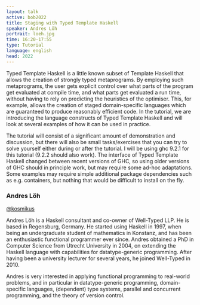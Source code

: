 ```yaml
---
layout: talk
active: bob2022
title: Staging with Typed Template Haskell
speaker: Andres Löh
portrait: loeh.jpg
time: 16:20-17:55
type: Tutorial
language: english
head: 2022
---
```


Typed Template Haskell is a little known subset of Template Haskell
that allows the creation of strongly typed metaprograms. By employing
such metaprograms, the user gets explicit control over what parts of
the program get evaluated at compile time, and what parts get
evaluated a run time, without having to rely on predicting the
heuristics of the optimiser. This, for example, allows the creation of
staged domain-specific languages which are guaranteed to produce
reasonably efficient code. In the tutorial, we are introducing the
language constructs of Typed Template Haskell and will look at several
examples of how it can be used in practice.

The tutorial will consist of a significant amount of demonstration and
discussion, but there will also be small tasks/exercises that you can
try to solve yourself either during or after the tutorial. I will be
using ghc 9.2.1 for this tutorial (9.2.2 should also work). The
interface of Typed Template Haskell changed between recent versions of
GHC, so using older versions of GHC should in principle work, but may
require some ad-hoc adaptations. Some examples may require simple
additional package dependencies such as e.g. containers, but nothing
that would be difficult to install on the fly.

### Andres Löh

[@kosmikus](https://twitter.com/kosmikus)

Andres Löh is a Haskell consultant and co-owner of Well-Typed LLP. He
is based in Regensburg, Germany. He started using Haskell in 1997,
when being an undergraduate student of mathematics in Konstanz, and
has been an enthusiastic functional programmer ever since. Andres
obtained a PhD in Computer Science from Utrecht University in 2004, on
extending the Haskell language with capabilities for datatype-generic
programming. After having been a university lecturer for several
years, he joined Well-Typed in 2010.

Andres is very interested in applying functional programming to
real-world problems, and in particular in datatype-generic
programming, domain-specific languages, (dependent) type systems,
parallel and concurrent programming, and the theory of version
control.



